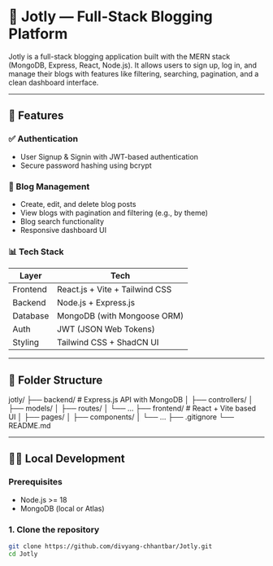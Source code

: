 # 📝 Jotly — Full-Stack Blogging Platform

Jotly is a full-stack blogging application built with the MERN stack (MongoDB, Express, React, Node.js). It allows users to sign up, log in, and manage their blogs with features like filtering, searching, pagination, and a clean dashboard interface.

---

## 🚀 Features

### ✅ Authentication
- User Signup & Signin with JWT-based authentication
- Secure password hashing using bcrypt

### 📝 Blog Management
- Create, edit, and delete blog posts
- View blogs with pagination and filtering (e.g., by theme)
- Blog search functionality
- Responsive dashboard UI

### 📊 Tech Stack

| Layer       | Tech                          |
|-------------|-------------------------------|
| Frontend    | React.js + Vite + Tailwind CSS |
| Backend     | Node.js + Express.js          |
| Database    | MongoDB (with Mongoose ORM)   |
| Auth        | JWT (JSON Web Tokens)         |
| Styling     | Tailwind CSS + ShadCN UI      |

---

## 🧱 Folder Structure

jotly/
├── backend/         # Express.js API with MongoDB
│   ├── controllers/
│   ├── models/
│   ├── routes/
│   └── ...
├── frontend/        # React + Vite based UI
│   ├── pages/
│   ├── components/
│   └── ...
├── .gitignore
└── README.md

---

## 🧑‍💻 Local Development

### Prerequisites
- Node.js >= 18
- MongoDB (local or Atlas)

### 1. Clone the repository

```bash
git clone https://github.com/divyang-chhantbar/Jotly.git
cd Jotly
